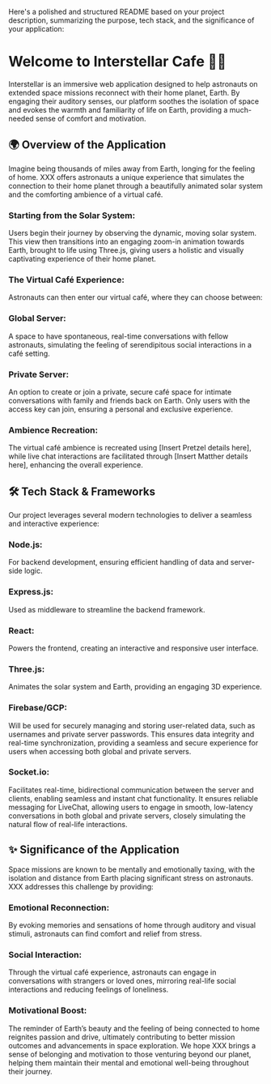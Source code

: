 
Here's a polished and structured README based on your project description, summarizing the purpose, tech stack, and the significance of your application:

# Welcome to Interstellar Cafe 🌌🚀

Interstellar is an immersive web application designed to help astronauts on extended space missions reconnect with their home planet, Earth. By engaging their auditory senses, our platform soothes the isolation of space and evokes the warmth and familiarity of life on Earth, providing a much-needed sense of comfort and motivation.

## 🌍 Overview of the Application

Imagine being thousands of miles away from Earth, longing for the feeling of home. XXX offers astronauts a unique experience that simulates the connection to their home planet through a beautifully animated solar system and the comforting ambience of a virtual café.

### Starting from the Solar System:

Users begin their journey by observing the dynamic, moving solar system. This view then transitions into an engaging zoom-in animation towards Earth, brought to life using Three.js, giving users a holistic and visually captivating experience of their home planet.

### The Virtual Café Experience:

Astronauts can then enter our virtual café, where they can choose between:

### Global Server:
A space to have spontaneous, real-time conversations with fellow astronauts, simulating the feeling of serendipitous social interactions in a café setting.
### Private Server: 
An option to create or join a private, secure café space for intimate conversations with family and friends back on Earth. Only users with the access key can join, ensuring a personal and exclusive experience.
### Ambience Recreation:

The virtual café ambience is recreated using [Insert Pretzel details here], while live chat interactions are facilitated through [Insert Matther details here], enhancing the overall experience.

## 🛠️ Tech Stack & Frameworks
Our project leverages several modern technologies to deliver a seamless and interactive experience:

### Node.js: 
For backend development, ensuring efficient handling of data and server-side logic.
### Express.js:
Used as middleware to streamline the backend framework.
### React: 
Powers the frontend, creating an interactive and responsive user interface.
### Three.js: 
Animates the solar system and Earth, providing an engaging 3D experience.
### Firebase/GCP: 
Will be used for securely managing and storing user-related data, such as usernames and private server passwords. This ensures data integrity and real-time synchronization, providing a seamless and secure experience for users when accessing both global and private servers.
### Socket.io: 
Facilitates real-time, bidirectional communication between the server and clients, enabling seamless and instant chat functionality. It ensures reliable messaging for LiveChat, allowing users to engage in smooth, low-latency conversations in both global and private servers, closely simulating the natural flow of real-life interactions.



## ✨ Significance of the Application
Space missions are known to be mentally and emotionally taxing, with the isolation and distance from Earth placing significant stress on astronauts. XXX addresses this challenge by providing:

### Emotional Reconnection: 
By evoking memories and sensations of home through auditory and visual stimuli, astronauts can find comfort and relief from stress.
### Social Interaction: 
Through the virtual café experience, astronauts can engage in conversations with strangers or loved ones, mirroring real-life social interactions and reducing feelings of loneliness.
### Motivational Boost: 
The reminder of Earth’s beauty and the feeling of being connected to home reignites passion and drive, ultimately contributing to better mission outcomes and advancements in space exploration.
We hope XXX brings a sense of belonging and motivation to those venturing beyond our planet, helping them maintain their mental and emotional well-being throughout their journey.


